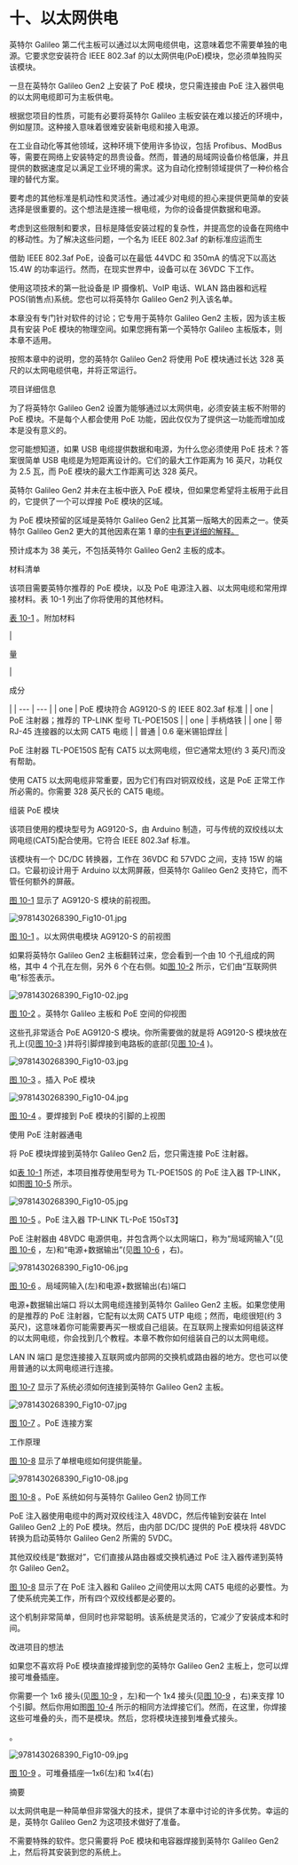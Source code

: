 # 十、以太网供电

英特尔 Galileo 第二代主板可以通过以太网电缆供电，这意味着您不需要单独的电源。它要求您安装符合 IEEE 802.3af 的以太网供电(PoE)模块，您必须单独购买该模块。

一旦在英特尔 Galileo Gen2 上安装了 PoE 模块，您只需连接由 PoE 注入器供电的以太网电缆即可为主板供电。

根据您项目的性质，可能有必要将英特尔 Galileo 主板安装在难以接近的环境中，例如屋顶。这种接入意味着很难安装新电缆和接入电源。

在工业自动化等其他领域，这种环境下使用许多协议，包括 Profibus、ModBus 等，需要在网络上安装特定的昂贵设备。然而，普通的局域网设备价格低廉，并且提供的数据速度足以满足工业环境的需求。这为自动化控制领域提供了一种价格合理的替代方案。

要考虑的其他标准是机动性和灵活性。通过减少对电缆的担心来提供更简单的安装选择是很重要的。这个想法是连接一根电缆，为你的设备提供数据和电源。

考虑到这些限制和要求，目标是降低安装过程的复杂性，并提高您的设备在网络中的移动性。为了解决这些问题，一个名为 IEEE 802.3af 的新标准应运而生

借助 IEEE 802.3af PoE，设备可以在最低 44VDC 和 350mA 的情况下以高达 15.4W 的功率运行。然而，在现实世界中，设备可以在 36VDC 下工作。

使用这项技术的第一批设备是 IP 摄像机、VoIP 电话、WLAN 路由器和远程 POS(销售点)系统。您也可以将英特尔 Galileo Gen2 列入该名单。

本章没有专门针对软件的讨论；它专用于英特尔 Galileo Gen2 主板，因为该主板具有安装 PoE 模块的物理空间。如果您拥有第一个英特尔 Galileo 主板版本，则本章不适用。

按照本章中的说明，您的英特尔 Galileo Gen2 将使用 PoE 模块通过长达 328 英尺的以太网电缆供电，并将正常运行。

项目详细信息

为了将英特尔 Galileo Gen2 设置为能够通过以太网供电，必须安装主板不附带的 PoE 模块。不是每个人都会使用 PoE 功能，因此仅仅为了提供这一功能而增加成本是没有意义的。

您可能想知道，如果 USB 电缆提供数据和电源，为什么您必须使用 PoE 技术？答案很简单 USB 电缆是为短距离设计的。它们的最大工作距离为 16 英尺，功耗仅为 2.5 瓦，而 PoE 模块的最大工作距离可达 328 英尺。

英特尔 Galileo Gen2 并未在主板中嵌入 PoE 模块，但如果您希望将主板用于此目的，它提供了一个可以焊接 PoE 模块的区域。

为 PoE 模块预留的区域是英特尔 Galileo Gen2 比其第一版略大的因素之一。使英特尔 Galileo Gen2 更大的其他因素在第 1 章的[中有更详细的解释。](01.html)

预计成本为 38 美元，不包括英特尔 Galileo Gen2 主板的成本。

材料清单

该项目需要英特尔推荐的 PoE 模块，以及 PoE 电源注入器、以太网电缆和常用焊接材料。表 10-1 列出了你将使用的其他材料。

[表 10-1](#_Tab1) 。附加材料

<colgroup><col width="25%"> <col width="75%"></colgroup> 
| 

量

 | 

成分

 |
| --- | --- |
| one | PoE 模块符合 AG9120-S 的 IEEE 802.3af 标准 |
| one | PoE 注射器；推荐的 TP-LINK 型号 TL-POE150S |
| one | 手柄烙铁 |
| one | 带 RJ-45 连接器的以太网 CAT5 电缆 |
| 普通 | 0.6 毫米锡铅焊丝 |

PoE 注射器 TL-POE150S 配有 CAT5 以太网电缆，但它通常太短(约 3 英尺)而没有帮助。

使用 CAT5 以太网电缆非常重要，因为它们有四对铜双绞线，这是 PoE 正常工作所必需的。你需要 328 英尺长的 CAT5 电缆。

组装 PoE 模块

该项目使用的模块型号为 AG9120-S，由 Arduino 制造，可与传统的双绞线以太网电缆(CAT5)配合使用。它符合 IEEE 802.3af 标准。

该模块有一个 DC/DC 转换器，工作在 36VDC 和 57VDC 之间，支持 15W 的端口。它最初设计用于 Arduino 以太网屏蔽，但英特尔 Galileo Gen2 支持它，而不管任何额外的屏蔽。

[图 10-1](#Fig1) 显示了 AG9120-S 模块的前视图。

![9781430268390_Fig10-01.jpg](img/9781430268390_Fig10-01.jpg)

[图 10-1](#_Fig1) 。以太网供电模块 AG9120-S 的前视图

如果将英特尔 Galileo Gen2 主板翻转过来，您会看到一个由 10 个孔组成的网格，其中 4 个孔在左侧，另外 6 个在右侧。如[图 10-2](#Fig2) 所示，它们由“互联网供电”标签表示。

![9781430268390_Fig10-02.jpg](img/9781430268390_Fig10-02.jpg)

[图 10-2](#_Fig2) 。英特尔 Galileo 主板和 PoE 空间的仰视图

这些孔非常适合 PoE AG9120-S 模块。你所需要做的就是将 AG9120-S 模块放在孔上(见[图 10-3](#Fig3) )并将引脚焊接到电路板的底部(见[图 10-4](#Fig4) )。

![9781430268390_Fig10-03.jpg](img/9781430268390_Fig10-03.jpg)

[图 10-3](#_Fig3) 。插入 PoE 模块

![9781430268390_Fig10-04.jpg](img/9781430268390_Fig10-04.jpg)

[图 10-4](#_Fig4) 。要焊接到 PoE 模块的引脚的上视图

使用 PoE 注射器通电

将 PoE 模块焊接到英特尔 Galileo Gen2 后，您只需连接 PoE 注射器。

如[表 10-1](#Tab1) 所述，本项目推荐使用型号为 TL-POE150S 的 PoE 注入器 TP-LINK，如图[图 10-5](#Fig5) 所示。

![9781430268390_Fig10-05.jpg](img/9781430268390_Fig10-05.jpg)

[图 10-5](#_Fig5) 。PoE 注入器 TP-LINK TL-PoE 150sT3】

PoE 注射器由 48VDC 电源供电，并包含两个以太网端口，称为“局域网输入”(见[图 10-6](#Fig6) ，左)和“电源+数据输出”(见[图 10-6](#Fig6) ，右)。

![9781430268390_Fig10-06.jpg](img/9781430268390_Fig10-06.jpg)

[图 10-6](#_Fig6) 。局域网输入(左)和电源+数据输出(右)端口

电源+数据输出端口 将以太网电缆连接到英特尔 Galileo Gen2 主板。如果您使用的是推荐的 PoE 注射器，它配有以太网 CAT5 UTP 电缆；然而，电缆很短(约 3 英尺)，这意味着你可能需要再买一根或自己组装。在互联网上搜索如何组装这样的以太网电缆，你会找到几个教程。本章不教你如何组装自己的以太网电缆。

LAN IN 端口 是您连接接入互联网或内部网的交换机或路由器的地方。您也可以使用普通的以太网电缆进行连接。

[图 10-7](#Fig7) 显示了系统必须如何连接到英特尔 Galileo Gen2 主板。

![9781430268390_Fig10-07.jpg](img/9781430268390_Fig10-07.jpg)

[图 10-7](#_Fig7) 。PoE 连接方案

工作原理

[图 10-8](#Fig8) 显示了单根电缆如何提供能量。

![9781430268390_Fig10-08.jpg](img/9781430268390_Fig10-08.jpg)

[图 10-8](#_Fig8) 。PoE 系统如何与英特尔 Galileo Gen2 协同工作

PoE 注入器使用电缆中的两对双绞线注入 48VDC，然后传输到安装在 Intel Galileo Gen2 上的 PoE 模块。然后，由内部 DC/DC 提供的 PoE 模块将 48VDC 转换为启动英特尔 Galileo Gen2 所需的 5VDC。

其他双绞线是“数据对”，它们直接从路由器或交换机通过 PoE 注入器传递到英特尔 Galileo Gen2。

[图 10-8](#Fig8) 显示了在 PoE 注入器和 Galileo 之间使用以太网 CAT5 电缆的必要性。为了使系统完美工作，所有四个双绞线都是必要的。

这个机制非常简单，但同时也非常聪明。该系统是灵活的，它减少了安装成本和时间。

改进项目的想法

如果您不喜欢将 PoE 模块直接焊接到您的英特尔 Galileo Gen2 主板上，您可以焊接可堆叠插座。

你需要一个 1x6 接头(见[图 10-9](#Fig9) ，左)和一个 1x4 接头(见[图 10-9](#Fig9) ，右)来支撑 10 个引脚。然后你用如图[图 10-4](#Fig4) 所示的相同方法焊接它们。然而，在这里，你焊接这些可堆叠的头，而不是模块。然后，您将模块连接到堆叠式接头。

。

![9781430268390_Fig10-09.jpg](img/9781430268390_Fig10-09.jpg)

[图 10-9](#_Fig9) 。可堆叠插座—1x6(左)和 1x4(右)

摘要

以太网供电是一种简单但非常强大的技术，提供了本章中讨论的许多优势。幸运的是，英特尔 Galileo Gen2 为这项技术做好了准备。

不需要特殊的软件。您只需要将 PoE 模块和电容器焊接到英特尔 Galileo Gen2 上，然后将其安装到您的系统上。